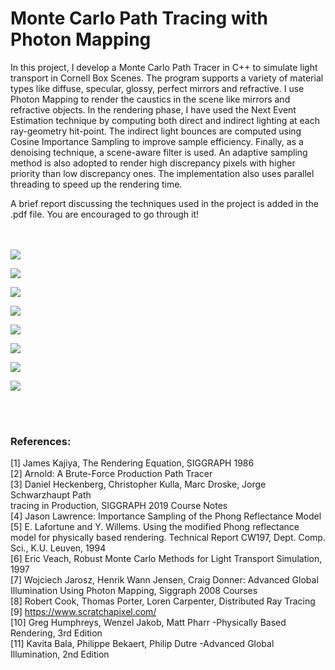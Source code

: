 # Monte Carlo Path Tracing with Photon Mapping

In this project, I develop a Monte Carlo Path Tracer in C++ to simulate light transport in Cornell Box Scenes. The program supports a variety of material types like diffuse, specular, glossy, perfect mirrors and refractive. I use Photon Mapping to render the caustics in the scene like mirrors and refractive objects. In the rendering phase, I have used the Next Event Estimation technique by computing both direct and indirect lighting at each ray-geometry hit-point. The indirect light bounces are computed using Cosine Importance Sampling to improve sample efficiency. Finally, as a denoising technique, a scene-aware filter is used. An adaptive sampling method is also adopted to render high discrepancy pixels with higher priority than low discrepancy ones. The implementation also uses parallel threading to speed up the rendering time.


A brief report discussing the techniques used in the project is added in the .pdf file. You are encouraged to go through it!
<br><br><br>

![](./Renders/1.png)

![](./Renders/2.PNG)

![](./Renders/3.PNG)

![](./Renders/4.PNG)

![](./Renders/5.PNG)

![](./Renders/6.PNG)

![](./Renders/7.PNG)

![](./Renders/8.PNG)


<br><br>
### References:

[1]	James Kajiya, The Rendering Equation, SIGGRAPH 1986<br>
[2]	Arnold: A Brute-Force Production Path Tracer<br>
[3]	Daniel Heckenberg, Christopher Kulla, Marc Droske, Jorge Schwarzhaupt Path<br> tracing in Production, SIGGRAPH 2019 Course Notes<br>
[4]	Jason Lawrence: Importance Sampling of the Phong Reflectance Model<br>
[5]	E. Lafortune and Y. Willems. Using the modified Phong reflectance model for physically based rendering. Technical Report CW197, Dept. Comp. Sci., K.U. Leuven, 1994<br>
[6]	Eric Veach, Robust Monte Carlo Methods for Light Transport Simulation, 1997<br>
[7]	Wojciech Jarosz, Henrik Wann Jensen, Craig Donner: Advanced Global Illumination Using Photon Mapping, Siggraph 2008 Courses<br>
[8]	Robert Cook, Thomas Porter, Loren Carpenter, Distributed Ray Tracing<br>
[9]	https://www.scratchapixel.com/<br>
[10]	Greg Humphreys, Wenzel Jakob, Matt Pharr -Physically Based Rendering, 3rd Edition<br>
[11]	Kavita Bala, Philippe Bekaert, Philip Dutre -Advanced Global Illumination, 2nd Edition<br>
